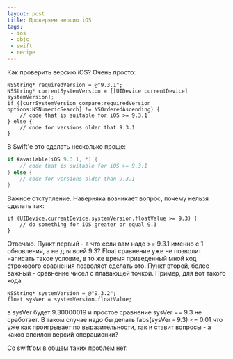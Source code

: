 ```yaml
---
layout: post
title: Проверяем версию iOS
tags:
 - ios
 - objc
 - swift
 - recipe
---
```


Как проверить версию iOS? Очень просто:

``` objc
NSString* requiredVersion = @"9.3.1";
NSString* currentSystemVersion = [[UIDevice currentDevice] systemVersion];
if ([currSystemVersion compare:requiredVersion options:NSNumericSearch] != NSOrderedAscending) {
    // code that is suitable for iOS >= 9.3.1
} else {
    // code for versions older that 9.3.1
}
```

В Swift'е это сделать несколько проще:

``` swift
if #available(iOS 9.3.1, *) {
    // code that is suitable for iOS >= 9.3.1
} else {
    // code for versions older than 9.3.1
}
```

Важное отступление. Наверняка возникает вопрос, почему нельзя сделать так:

``` objc
if (UIDevice.currentDevice.systemVersion.floatValue >= 9.3) {
    // do something for iOS greater or equal 9.3
}
```

Отвечаю. Пункт первый - а что если вам надо >= 9.3.1 именно с 1 обновления, а не для всей 9.3? Float сравнение уже не позволит написать такое условие, в то же время приведенный мной код строкового сравнения позволяет сделать это. Пункт второй, более важный - сравнение чисел с плавающей точкой. Пример, для вот такого кода

``` objc
NSString* systemVersion = @"9.3.2";
float sysVer = systemVersion.floatValue;
```

в sysVer будет 9.30000019 и простое сравнение sysVer == 9.3 не сработает. В таком случае надо бы делать fabs(sysVer - 9.3) <= 0.01 что уже как проигрывает по выразительности, так и ставит вопросы - а каков эпсилон версий операционки?

Со swift'ом в общем таких проблем нет.
